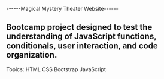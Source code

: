 ------Magical Mystery Theater Website------

Bootcamp project designed to test the understanding of JavaScript functions, conditionals, user interaction, and code organization. 
-----------------------------------------------------------------------------------------------------------------------------------------------------------
Topics:
HTML
CSS
Bootstrap 
JavaScript

